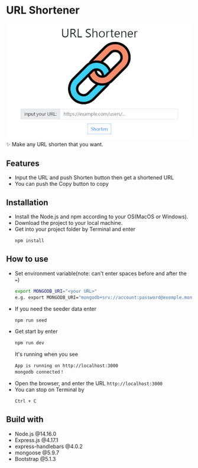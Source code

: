 # URL Shortener
![URL_Shortener.png](./URL_Shortener.png)
<br>
:sparkles: Make any URL shorten that you want.

## Features
* Input the URL and push Shorten button then get a shortened URL
* You can push the Copy button to copy

## Installation
* Install the Node.js and npm according to your OS(MacOS or Windows).
* Download the project to your local machine.
* Get into your project folder by Terminal and enter
  ```bash
  npm install
  ```

## How to use
* Set environment variable(note: can't enter spaces before and after the `=`)
  ```bash
  export MONGODB_URI="<your URL>"
  e.g. export MONGODB_URI="mongodb+srv://account:password@exemple.mongodb.net/shorten-list?retryWrites=true&w=majority"
  ```
* If you need the seeder data enter
  ```bash
  npm run seed
  ```
* Get start by enter
  ```bash
  npm run dev
  ```
  It's running when you see
  ```bash
  App is running on http://localhost:3000
  mongodb connected！
  ```
* Open the browser, and enter the URL `http://localhost:3000`
* You can stop on Terminal by
  ```bash
  Ctrl + C
  ```

## Build with
* Node.js @14.16.0
* Express.js @4.17.1
* express-handlebars @4.0.2
* mongoose @5.9.7
* Bootstrap @5.1.3